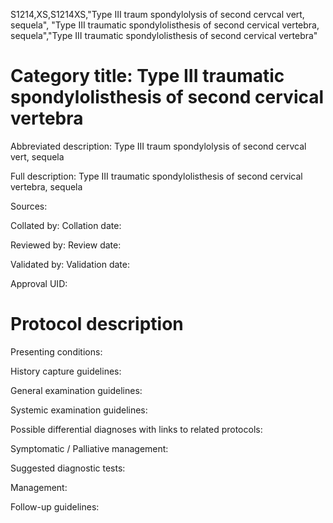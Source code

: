 S1214,XS,S1214XS,"Type III traum spondylolysis of second cervcal vert, sequela", "Type III traumatic spondylolisthesis of second cervical vertebra, sequela","Type III traumatic spondylolisthesis of second cervical vertebra"
# Category title: Type III traumatic spondylolisthesis of second cervical vertebra

Abbreviated description: Type III traum spondylolysis of second cervcal vert, sequela

Full description: Type III traumatic spondylolisthesis of second cervical vertebra, sequela

Sources:

Collated by:
Collation date:

Reviewed by:
Review date:

Validated by:
Validation date:

Approval UID:

# Protocol description

Presenting conditions:

History capture guidelines:

General examination guidelines:

Systemic examination guidelines:

Possible differential diagnoses with links to related protocols:

Symptomatic / Palliative management:

Suggested diagnostic tests:

Management:

Follow-up guidelines:
